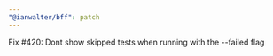 ```yaml
---
"@ianwalter/bff": patch
---
```


Fix #420: Dont show skipped tests when running with the --failed flag
